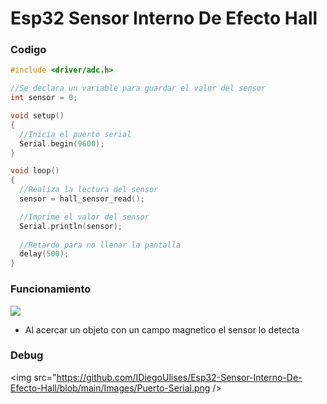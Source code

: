 # Esp32 Sensor Interno De Efecto Hall

### Codigo
```c++
#include <driver/adc.h>

//Se declara un variable para guardar el valor del sensor
int sensor = 0;

void setup() 
{
  //Inicia el puerto serial
  Serial.begin(9600);
}

void loop() 
{
  //Realiza la lectura del sensor
  sensor = hall_sensor_read();

  //Imprime el valor del sensor
  Serial.println(sensor);
  
  //Retardo para no llenar la pantalla
  delay(500);
}
```

### Funcionamiento
![](https://github.com/IDiegoUlises/Esp32-Sensor-Interno-De-Efecto-Hall/blob/main/Images/Esp32-Sensor-Hall-Interno.gif)
* Al acercar un objeto con un campo magnetico el sensor lo detecta

### Debug
<img src="https://github.com/IDiegoUlises/Esp32-Sensor-Interno-De-Efecto-Hall/blob/main/Images/Puerto-Serial.png />
